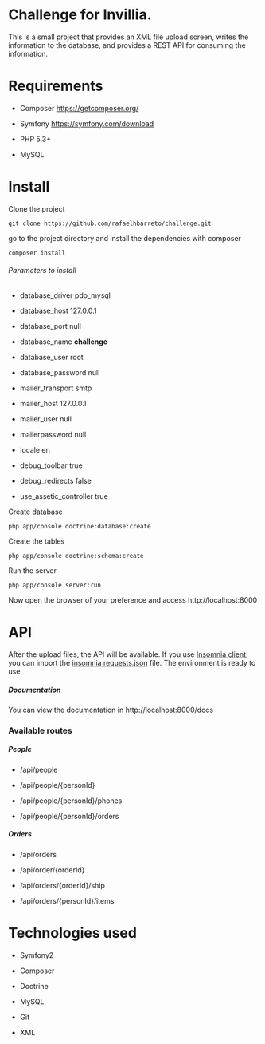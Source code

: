 
  

  

# Challenge for Invillia.

  

  

This is a small project that provides an XML file upload screen, writes the information to the database, and provides a REST API for consuming the information.

  

  

# Requirements

  

  

- Composer https://getcomposer.org/

  

- Symfony https://symfony.com/download

  

- PHP 5.3+

  

- MySQL

  

  

# Install

  

  

Clone the project

  

  

`git clone https://github.com/rafaelhbarreto/challenge.git`

  

  

go to the project directory and install the dependencies with composer

  

  

`composer install`

  
  

###### Parameters to install

- database_driver pdo_mysql
- database_host 127.0.0.1
- database_port null
- database_name **challenge**
- database_user root
- database_password null

- mailer_transport smtp
- mailer_host 127.0.0.1
- mailer_user null
- mailerpassword null
- locale en
- debug_toolbar true
- debug_redirects false
- use_assetic_controller true

  

Create database

  

  

`php app/console doctrine:database:create`

  

  

Create the tables

  

  

`php app/console doctrine:schema:create`

  

  

Run the server

  

  

`php app/console server:run`

  

  

Now open the browser of your preference and access http://localhost:8000

  

  

# API

  

  

After the upload files, the API will be available. If you use [Insomnia client](https://insomnia.rest/), you can import the [insomnia requests.json](https://github.com/rafaelhbarreto/challenge/blob/master/insomnia%20requests.json  "insomnia requests.json") file. The environment is ready to use

  

  

##### Documentation

You can view the documentation in http://localhost:8000/docs

  
  

  

### Available routes

  

  

##### People

  

- /api/people

  

- /api/people/{personId}

  

- /api/people/{personId}/phones

  

- /api/people/{personId}/orders

  

  

##### Orders

  

- /api/orders

  

- /api/order/{orderId}

  

- /api/orders/{orderId}/ship

  

- /api/orders/{personId}/items

  

  

# Technologies used

  

  

- Symfony2

  

- Composer

  

- Doctrine

  

- MySQL

  

- Git

  

- XML